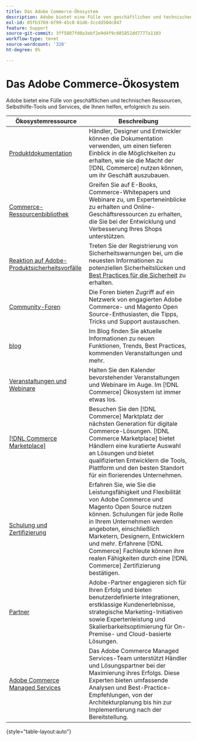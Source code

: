 ```yaml
---
title: Das Adobe Commerce-Ökosystem
description: Adobe bietet eine Fülle von geschäftlichen und technischen Ressourcen, Selbsthilfe-Tools und Services, um Händlern zum Erfolg zu verhelfen.
exl-id: 05fb3769-6f99-45c0-81d6-3ccdd50dc047
feature: Support
source-git-commit: 3ff5807fd0a3ebf2e9d4f9c085852dd7777a1103
workflow-type: tm+mt
source-wordcount: '328'
ht-degree: 0%

---
```


# Das Adobe Commerce-Ökosystem

Adobe bietet eine Fülle von geschäftlichen und technischen Ressourcen, Selbsthilfe-Tools und Services, die Ihnen helfen, erfolgreich zu sein.

| Ökosystemressource | Beschreibung |
| ------------------ | ----------- |
| [Produktdokumentation][1] | Händler, Designer und Entwickler können die Dokumentation verwenden, um einen tieferen Einblick in die Möglichkeiten zu erhalten, wie sie die Macht der [!DNL Commerce] nutzen können, um ihr Geschäft auszubauen. |
| [Commerce-Ressourcenbibliothek][3] | Greifen Sie auf E-Books, Commerce-Whitepapers und Webinare zu, um Experteneinblicke zu erhalten und Online-Geschäftsressourcen zu erhalten, die Sie bei der Entwicklung und Verbesserung Ihres Shops unterstützen. |
| [Reaktion auf Adobe-Produktsicherheitsvorfälle][4] | Treten Sie der Registrierung von Sicherheitswarnungen bei, um die neuesten Informationen zu potenziellen Sicherheitslücken und [Best Practices für die Sicherheit][5] zu erhalten. |
| [Community-Foren][6] | Die Foren bieten Zugriff auf ein Netzwerk von engagierten Adobe Commerce- und Magento Open Source-Enthusiasten, die Tipps, Tricks und Support austauschen. |
| [blog][7] | Im Blog finden Sie aktuelle Informationen zu neuen Funktionen, Trends, Best Practices, kommenden Veranstaltungen und mehr. |
| [Veranstaltungen und Webinare][8] | Halten Sie den Kalender bevorstehender Veranstaltungen und Webinare im Auge. Im [!DNL Commerce] Ökosystem ist immer etwas los. |
| [[!DNL Commerce Marketplace]][9] | Besuchen Sie den [!DNL Commerce] Marktplatz der nächsten Generation für digitale Commerce-Lösungen. [!DNL Commerce Marketplace] bietet Händlern eine kuratierte Auswahl an Lösungen und bietet qualifizierten Entwicklern die Tools, Plattform und den besten Standort für ein florierendes Unternehmen. |
| [Schulung und Zertifizierung][10] | Erfahren Sie, wie Sie die Leistungsfähigkeit und Flexibilität von Adobe Commerce und Magento Open Source nutzen können. Schulungen für jede Rolle in Ihrem Unternehmen werden angeboten, einschließlich Marketern, Designern, Entwicklern und mehr. Erfahrene [!DNL Commerce] Fachleute können ihre realen Fähigkeiten durch eine [!DNL Commerce] Zertifizierung bestätigen. |
| [Partner][12] | Adobe-Partner engagieren sich für Ihren Erfolg und bieten benutzerdefinierte Integrationen, erstklassige Kundenerlebnisse, strategische Marketing-Initiativen sowie Expertenleistung und Skalierbarkeitsoptimierung für On-Premise- und Cloud-basierte Lösungen. |
| [Adobe Commerce Managed Services][13] | Das Adobe Commerce Managed Services-Team unterstützt Händler und Lösungspartner bei der Maximierung ihres Erfolgs. Diese Experten bieten umfassende Analysen und Best-Practice-Empfehlungen, von der Architekturplanung bis hin zur Implementierung nach der Bereitstellung. |

{style="table-layout:auto"}

[1]: https://experienceleague.adobe.com/docs/commerce.html?lang=de
[3]: https://business.adobe.com/resources/main.html?Products+%26+Services=Commerce%252CCommerce%2520Cloud
[4]: https://helpx.adobe.com/de/security.html
[5]: https://www.adobe.com/content/dam/cc/en/security/pdfs/Adobe-Magento-Commerce-Best-Practices-Guide.pdf
[6]: https://community.magento.com/
[7]: https://business.adobe.com/blog/
[8]: https://www.adobe.com/events.html
[9]: https://marketplace.magento.com/
[10]: https://learning.adobe.com/catalog.html?solution=Adobe%20Commerce
[12]: https://business.adobe.com/products/magento/partners.html
[13]: https://business.adobe.com/products/magento/fully-managed-service.html
